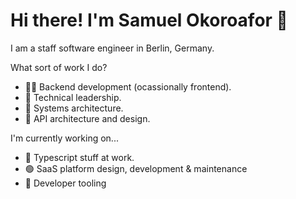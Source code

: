 # Hi there! I'm Samuel Okoroafor 👋 

I am a staff software engineer in Berlin, Germany.

What sort of work I do?
- 👨‍💻 Backend development (ocassionally frontend).
- 🌱 Technical leadership.
- 🏰 Systems architecture.
- 🤔 API architecture and design.

I'm currently working on...

- 📝 Typescript stuff at work.
- 🟢 SaaS platform design, development & maintenance
- 🧭 Developer tooling
